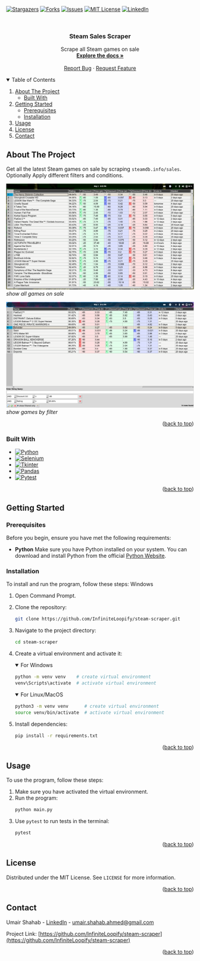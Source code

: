 
<!-- TODO: REPLACE ALL `steam-scraper`, `Steam Sales Scraper`, `Scrape all Steam games on sale `. FILL "about the project" and uncomment hidden sections if needed -->
<a name="readme-top"></a>

<!-- [![Contributors][contributors-shield]][contributors-url] -->
[![Stargazers][stars-shield]][stars-url]
[![Forks][forks-shield]][forks-url]
[![Issues][issues-shield]][issues-url]
[![MIT License][license-shield]][license-url]
[![LinkedIn][linkedin-shield]][linkedin-url]


<!-- PROJECT LOGO -->
<br />
<div align="center">
  <!-- <a href="https://github.com/InfiniteLoopify/steam-scraper">
    <img src="images/logo.png" alt="Logo" width="80" height="80">
  </a> -->
<h3 align="center">Steam Sales Scraper</h3>

  <p align="center">
    Scrape all Steam games on sale
    <br />
    <a href="https://github.com/InfiniteLoopify/steam-scraper"><strong>Explore the docs »</strong></a>
    <br />
    <br />
    <!-- <a href="https://github.com/InfiniteLoopify/steam-scraper">View Demo</a>
    · -->
    <a href="https://github.com/InfiniteLoopify/steam-scraper/issues/new?labels=bug&template=bug-report---.md">Report Bug</a>
    ·
    <a href="https://github.com/InfiniteLoopify/steam-scraper/issues/new?labels=enhancement&template=feature-request---.md">Request Feature</a>
  </p>
</div>



<!-- TABLE OF CONTENTS -->
<details open>
  <summary>Table of Contents</summary>
  <ol>
    <li>
      <a href="#about-the-project">About The Project</a>
      <ul>
        <li><a href="#built-with">Built With</a></li>
      </ul>
    </li>
    <li>
      <a href="#getting-started">Getting Started</a>
      <ul>
        <li><a href="#prerequisites">Prerequisites</a></li>
        <li><a href="#installation">Installation</a></li>
      </ul>
    </li>
    <li><a href="#usage">Usage</a></li>
    <!-- <li><a href="#roadmap">Roadmap</a></li> -->
    <!-- <li><a href="#contributing">Contributing</a></li> -->
    <!-- <li><a href="#support">Support</a></li> -->
    <li><a href="#license">License</a></li>
    <li><a href="#contact">Contact</a></li>
    <!-- <li><a href="#acknowledgments">Acknowledgments</a></li> -->
  </ol>
</details>



<!-- ABOUT THE PROJECT -->
## About The Project
Get all the latest Steam games on sale by scraping `steamdb.info/sales`. Optionally Apply different filters and conditions.

![Screenshot](images/screenshot.png)
*show all games on sale*

![Screenshot](images/screenshot-filters.png)
*show games by filter*

<p align="right">(<a href="#readme-top">back to top</a>)</p>



### Built With

* [![Python][Python-shield]][Python-url]
* [![Selenium][Selenium-shield]][Selenium-url]
* [![Tkinter][Tkinter-shield]][Tkinter-url]
* [![Pandas][Pandas-shield]][Pandas-url]
* [![Pytest][Pytest-shield]][Pytest-url]


<p align="right">(<a href="#readme-top">back to top</a>)</p>



<!-- GETTING STARTED -->
## Getting Started

### Prerequisites
Before you begin, ensure you have met the following requirements:

* **Python** 
Make sure you have Python installed on your system. You can download and install Python from the official [Python Website](https://www.python.org/downloads/).

### Installation
To install and run the program, follow these steps:
Windows

1. Open Command Prompt.
2. Clone the repository:
    ```bash
    git clone https://github.com/InfiniteLoopify/steam-scraper.git
    ```
3. Navigate to the project directory:
    ```bash
    cd steam-scraper
    ```
4. Create a virtual environment and activate it:
    <details open>
    <summary>For Windows</summary>
    
    ```bash
    python -m venv venv    # create virtual environment
    venv\Scripts\activate  # activate virtual environment
    ```
    </details>
    <details open>
    <summary>For Linux/MacOS</summary>
    
    ```bash
    python3 -m venv venv      # create virtual environment
    source venv/bin/activate  # activate virtual environment
    ```
    </details>
5. Install dependencies:

    ```bash
    pip install -r requirements.txt
    ```

<p align="right">(<a href="#readme-top">back to top</a>)</p>

<!-- USAGE EXAMPLES -->
## Usage

To use the program, follow these steps:
1. Make sure you have activated the virtual environment.
2. Run the program:
    ```bash
    python main.py
    ```
3. Use `pytest` to run tests in the terminal:
    ```bash
    pytest
    ```

<p align="right">(<a href="#readme-top">back to top</a>)</p>



<!-- ROADMAP -->
<!-- 
## Roadmap

- [ ] Feature 1
- [ ] Feature 2
- [ ] Feature 3
    - [ ] Nested Feature

See the [open issues](https://github.com/InfiniteLoopify/steam-scraper/issues) for a full list of proposed features (and known issues).

<p align="right">(<a href="#readme-top">back to top</a>)</p> 
-->


<!-- CONTRIBUTING -->
<!-- 
## Contributing

Contributions are what make the open source community such an amazing place to learn, inspire, and create. Any contributions you make are **greatly appreciated**.

If you have a suggestion that would make this better, please fork the repo and create a pull request. You can also simply open an issue with the tag "enhancement".
Don't forget to give the project a star! Thanks again!

1. Fork the Project
2. Create your Feature Branch (`git checkout -b feature/AmazingFeature`)
3. Commit your Changes (`git commit -m 'Add some AmazingFeature'`)
4. Push to the Branch (`git push origin feature/AmazingFeature`)
5. Open a Pull Request

<p align="right">(<a href="#readme-top">back to top</a>)</p> 
-->


<!-- SUPPORT -->
<!-- 
## Support
Whether you use this project, have learned something from it, or just like it, please consider supporting it by buying me a coffee, so I can dedicate more time on open-source projects like this :)

<a href="https://www.buymeacoffee.com/igorantun" target="_blank"><img src="https://www.buymeacoffee.com/assets/img/custom_images/orange_img.png" alt="Buy Me A Coffee" style="height: auto !important;width: auto !important;" ></a>

<p align="right">(<a href="#readme-top">back to top</a>)</p> 
-->


<!-- LICENSE -->
## License

Distributed under the MIT License. See `LICENSE` for more information.

<p align="right">(<a href="#readme-top">back to top</a>)</p>



<!-- CONTACT -->
## Contact

Umair Shahab - [LinkedIn][linkedin-url] - umair.shahab.ahmed@gmail.com

Project Link: [https://github.com/InfiniteLoopify/steam-scraper](https://github.com/InfiniteLoopify/steam-scraper)

<p align="right">(<a href="#readme-top">back to top</a>)</p>



<!-- ACKNOWLEDGMENTS -->
<!-- 
## Acknowledgments
* []()
* []()
* []() 
<p align="right">(<a href="#readme-top">back to top</a>)</p>
-->


<!-- MARKDOWN LINKS & IMAGES -->

[contributors-shield]: https://img.shields.io/github/contributors/InfiniteLoopify/steam-scraper.svg?style=for-the-badge
[contributors-url]: https://github.com/InfiniteLoopify/steam-scraper/graphs/contributors
[forks-shield]: https://img.shields.io/github/forks/InfiniteLoopify/steam-scraper.svg?style=for-the-badge
[forks-url]: https://github.com/InfiniteLoopify/steam-scraper/network/members
[stars-shield]: https://img.shields.io/github/stars/InfiniteLoopify/steam-scraper.svg?style=for-the-badge
[stars-url]: https://github.com/InfiniteLoopify/steam-scraper/stargazers
[issues-shield]: https://img.shields.io/github/issues/InfiniteLoopify/steam-scraper.svg?style=for-the-badge
[issues-url]: https://github.com/InfiniteLoopify/steam-scraper/issues
[license-shield]: https://img.shields.io/github/license/InfiniteLoopify/steam-scraper.svg?style=for-the-badge
[license-url]: https://github.com/InfiniteLoopify/steam-scraper/blob/master/LICENSE
[linkedin-shield]: https://img.shields.io/badge/LinkedIn-%230a66c2.svg?style=for-the-badge&logo=linkedin
[linkedin-url]: https://linkedin.com/in/UmairShahab

[Next-shield]: https://img.shields.io/badge/next.js-000000?style=for-the-badge&logo=nextdotjs&logoColor=white
[Next-url]: https://nextjs.org/
[Nuxt-shield]: https://img.shields.io/badge/Nuxt.js-002E3B?style=for-the-badge&logo=nuxtdotjs&logoColor=#00DC82
[Nuxt-url]: https://nuxt.com/
[Tailwind-shield]: https://img.shields.io/badge/tailwind_css-%2338B2AC.svg?style=for-the-badge&logo=tailwind-css&logoColor=white
[Tailwind-url]: https://nuxt.com/
[React-shield]: https://img.shields.io/badge/React-20232A?style=for-the-badge&logo=react&logoColor=61DAFB
[React-url]: https://reactjs.org/
[Vue-shield]: https://img.shields.io/badge/Vue.js-35495E?style=for-the-badge&logo=vuedotjs&logoColor=4FC08D
[Vue-url]: https://vuejs.org/
[Angular-shield]: https://img.shields.io/badge/Angular-DD0031?style=for-the-badge&logo=angular&logoColor=white
[Angular-url]: https://angular.io/
[Svelte-shield]: https://img.shields.io/badge/Svelte-4A4A55?style=for-the-badge&logo=svelte&logoColor=FF3E00
[Svelte-url]: https://svelte.dev/
[Laravel-shield]: https://img.shields.io/badge/Laravel-FF2D20?style=for-the-badge&logo=laravel&logoColor=white
[Laravel-url]: https://laravel.com
[Bootstrap-shield]: https://img.shields.io/badge/Bootstrap-563D7C?style=for-the-badge&logo=bootstrap&logoColor=white
[Bootstrap-url]: https://getbootstrap.com
[JQuery-shield]: https://img.shields.io/badge/jQuery-0769AD?style=for-the-badge&logo=jquery&logoColor=white
[JQuery-url]: https://jquery.com 

[Python-shield]: https://img.shields.io/badge/Python-14354C?style=for-the-badge&logo=python&logoColor=white
[Python-url]: https://python.org
[Javascript-shield]: https://img.shields.io/badge/JavaScript-323330?style=for-the-badge&logo=javascript&logoColor=F7DF1E
[Javascript-url]: https://javascript.com
[Django-shield]: https://img.shields.io/badge/Django-092E20?style=for-the-badge&logo=django&logoColor=white
[Django-url]: https://www.djangoproject.com/
[Flask-shield]: https://img.shields.io/badge/Flask-000000?style=for-the-badge&logo=flask&logoColor=white
[Flask-url]: https://flask.palletsprojects.com/
[Fastapi-shield]: https://img.shields.io/badge/Fastapi-222222?style=for-the-badge&logo=fastapi
[Fastapi-url]: https://fastapi.tiangolo.com/
[Pyqt-shield]: https://img.shields.io/badge/PyQt-217346?style=for-the-badge&logo=qt&logoColor=white
[Pyqt-url]: https://www.riverbankcomputing.com/software/pyqt/
[Tkinter-shield]: https://img.shields.io/badge/tkinter-000088?style=for-the-badge&logo=robinhood&logoColor=cccccc
[Tkinter-url]: https://docs.python.org/3/library/tkinter.html
[Alpine.js-shield]: https://img.shields.io/badge/alpine.js-2d3441?style=for-the-badge&logo=alpinedotjs&logoColor=%2377c1d2
[Alpine.js-url]: https://alpinejs.dev/
[Htmx-shield]: https://img.shields.io/badge/htmx-3d72d7?style=for-the-badge&logo=htmx&logoColor=%23abc9ff
[Htmx-url]: https://htmx.org/
[Selenium-shield]: https://img.shields.io/badge/-selenium-43B02A?style=for-the-badge&logo=selenium&logoColor=white
[Selenium-url]: https://www.selenium.dev/
[Playwright-shield]: https://img.shields.io/badge/Playwright-1d8d22?style=for-the-badge&logo=Playwright&logoColor=white
[Playwright-url]: https://playwright.dev/python/
[Pandas-shield]: https://img.shields.io/badge/pandas-%23150458.svg?style=for-the-badge&logo=pandas&logoColor=white
[Pandas-url]: https://pandas.pydata.org/
[Docker-shield]: https://img.shields.io/badge/docker-%230db7ed.svg?style=for-the-badge&logo=docker&logoColor=white
[Docker-url]: https://www.docker.com/
[Aws-shield]: https://img.shields.io/badge/AWS-%23FF9900.svg?style=for-the-badge&logo=amazon-aws&logoColor=white
[Aws-url]: https://aws.amazon.com/
[Retool-shield]: https://img.shields.io/badge/Retool-%23000000.svg?style=for-the-badge&logo=Retool
[Retool-url]: https://retool.com/
[Nginx-shield]: https://img.shields.io/badge/nginx-%23009639.svg?style=for-the-badge&logo=nginx&logoColor=white
[Nginx-url]: https://www.nginx.com/
[Bash-shield]: https://img.shields.io/badge/Bash_script-%23121011.svg?style=for-the-badge&logo=gnu-bash&logoColor=white
[Bash-url]: https://www.gnu.org/software/bash/
[Mysql-shield]: https://img.shields.io/badge/mysql-4479A1.svg?style=for-the-badge&logo=mysql&logoColor=white
[Mysql-url]: https://www.mysql.com/
[Postgres-shield]: https://img.shields.io/badge/postgres-%23316192.svg?style=for-the-badge&logo=postgresql&logoColor=white
[Postgres-url]: https://www.postgresql.org/
[Sqlite-shield]: https://img.shields.io/badge/sqlite-%2307405e.svg?style=for-the-badge&logo=sqlite&logoColor=white
[Sqlite-url]: https://www.sqlite.org/
[Redis-shield]: https://img.shields.io/badge/redis-%23DD0031.svg?style=for-the-badge&logo=redis&logoColor=white
[Redis-url]: https://redis.io/
[Firebase-shield]: https://img.shields.io/badge/firebase-a08021?style=for-the-badge&logo=firebase&logoColor=ffcd34
[Firebase-url]: https://firebase.google.com/
[Github_actions-shield]: https://img.shields.io/badge/github%20actions-%232671E5.svg?style=for-the-badge&logo=githubactions&logoColor=white
[Github_actions-url]: https://github.com/features/actions
[Pytest-shield]: https://img.shields.io/badge/pytest-%23414141.svg?style=for-the-badge&logo=pytest
[Pytest-url]: https://pytest.org/
[Jupyter-shield]: https://img.shields.io/badge/jupyter-%23FA0F00.svg?style=for-the-badge&logo=jupyter&logoColor=white
[Jupyter-url]: https://jupyter.org/
[Keras-shield]: https://img.shields.io/badge/Keras-%23D00000.svg?style=for-the-badge&logo=Keras&logoColor=white
[Keras-url]: https://keras.io/
[Matplotlib-shield]: https://img.shields.io/badge/Matplotlib-%23cccccc.svg?style=for-the-badge&logo=Matplotlib&logoColor=black
[Matplotlib-url]: https://matplotlib.org/
[Numpy-shield]: https://img.shields.io/badge/numpy-%23013243.svg?style=for-the-badge&logo=numpy&logoColor=white
[Numpy-url]: https://numpy.org/
[Scikitlearn-shield]: https://img.shields.io/badge/scikit--learn-%23F7931E.svg?style=for-the-badge&logo=scikit-learn&logoColor=white
[Scikitlearn-url]: https://scikit-learn.org/


